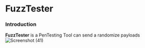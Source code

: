 # FuzzTester
### Introduction
**FuzzTester** is a PenTesting Tool can send a randomize payloads 
![Screenshot (41)](https://user-images.githubusercontent.com/100557534/172819368-7e9eb2d5-d4bf-45bc-a281-9fc6968f76e8.png)
